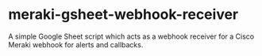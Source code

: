 # meraki-gsheet-webhook-receiver
A simple Google Sheet script which acts as a webhook receiver for a Cisco Meraki webhook for alerts and callbacks.
